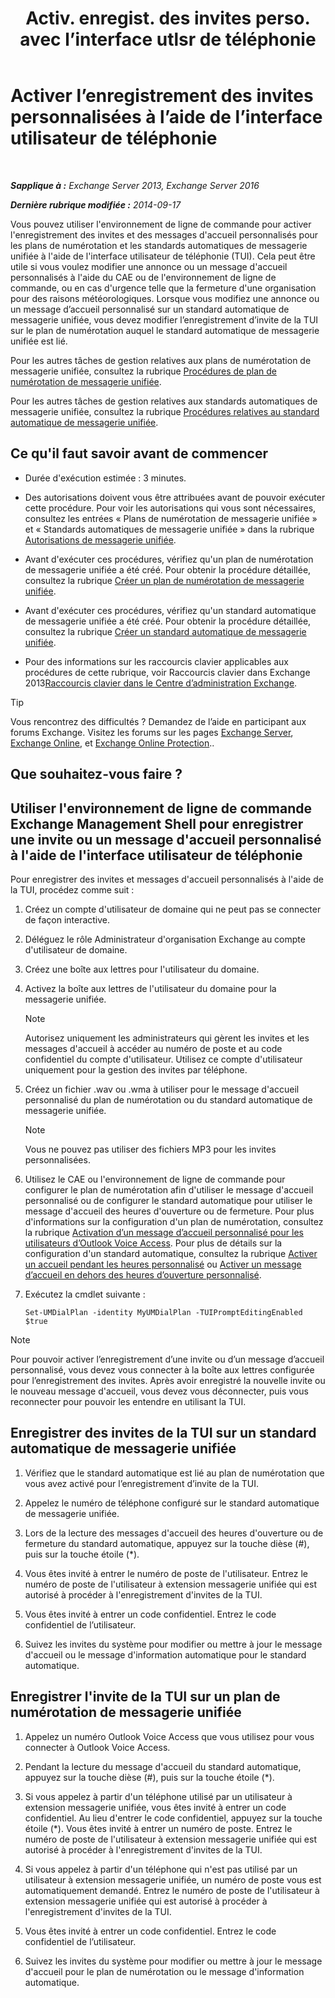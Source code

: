 ﻿---
title: 'Activ. enregist. des invites perso. avec l’interface utlsr de téléphonie'
TOCTitle: Activer l’enregistrement des invites personnalisées à l’aide de l’interface utilisateur de téléphonie
ms:assetid: f2e5c636-2be9-4d48-b5e7-37913ded62d1
ms:mtpsurl: https://technet.microsoft.com/fr-fr/library/Bb691404(v=EXCHG.150)
ms:contentKeyID: 54652775
ms.date: 05/23/2018
mtps_version: v=EXCHG.150
ms.translationtype: MT
---

# Activer l’enregistrement des invites personnalisées à l’aide de l’interface utilisateur de téléphonie

 

_**Sapplique à :** Exchange Server 2013, Exchange Server 2016_

_**Dernière rubrique modifiée :** 2014-09-17_

Vous pouvez utiliser l'environnement de ligne de commande pour activer l'enregistrement des invites et des messages d'accueil personnalisés pour les plans de numérotation et les standards automatiques de messagerie unifiée à l'aide de l'interface utilisateur de téléphonie (TUI). Cela peut être utile si vous voulez modifier une annonce ou un message d'accueil personnalisés à l'aide du CAE ou de l'environnement de ligne de commande, ou en cas d'urgence telle que la fermeture d'une organisation pour des raisons météorologiques. Lorsque vous modifiez une annonce ou un message d’accueil personnalisé sur un standard automatique de messagerie unifiée, vous devez modifier l’enregistrement d’invite de la TUI sur le plan de numérotation auquel le standard automatique de messagerie unifiée est lié.

Pour les autres tâches de gestion relatives aux plans de numérotation de messagerie unifiée, consultez la rubrique [Procédures de plan de numérotation de messagerie unifiée](um-dial-plan-procedures-exchange-2013-help.md).

Pour les autres tâches de gestion relatives aux standards automatiques de messagerie unifiée, consultez la rubrique [Procédures relatives au standard automatique de messagerie unifiée](um-auto-attendant-procedures-exchange-2013-help.md).

## Ce qu'il faut savoir avant de commencer

  - Durée d'exécution estimée : 3 minutes.

  - Des autorisations doivent vous être attribuées avant de pouvoir exécuter cette procédure. Pour voir les autorisations qui vous sont nécessaires, consultez les entrées « Plans de numérotation de messagerie unifiée » et « Standards automatiques de messagerie unifiée » dans la rubrique [Autorisations de messagerie unifiée](unified-messaging-permissions-exchange-2013-help.md).

  - Avant d'exécuter ces procédures, vérifiez qu'un plan de numérotation de messagerie unifiée a été créé. Pour obtenir la procédure détaillée, consultez la rubrique [Créer un plan de numérotation de messagerie unifiée](create-a-um-dial-plan-exchange-2013-help.md).

  - Avant d'exécuter ces procédures, vérifiez qu'un standard automatique de messagerie unifiée a été créé. Pour obtenir la procédure détaillée, consultez la rubrique [Créer un standard automatique de messagerie unifiée](create-a-um-auto-attendant-exchange-2013-help.md).

  - Pour des informations sur les raccourcis clavier applicables aux procédures de cette rubrique, voir Raccourcis clavier dans Exchange 2013[Raccourcis clavier dans le Centre d’administration Exchange](keyboard-shortcuts-in-the-exchange-admin-center-exchange-online-protection-help.md).

> [!TIP]
> Vous rencontrez des difficultés ? Demandez de l’aide en participant aux forums Exchange. Visitez les forums sur les pages <a href="https://go.microsoft.com/fwlink/p/?linkid=60612">Exchange Server</a>, <a href="https://go.microsoft.com/fwlink/p/?linkid=267542">Exchange Online</a>, et <a href="https://go.microsoft.com/fwlink/p/?linkid=285351">Exchange Online Protection</a>..


## Que souhaitez-vous faire ?

## Utiliser l'environnement de ligne de commande Exchange Management Shell pour enregistrer une invite ou un message d'accueil personnalisé à l'aide de l'interface utilisateur de téléphonie

Pour enregistrer des invites et messages d'accueil personnalisés à l'aide de la TUI, procédez comme suit :

1.  Créez un compte d'utilisateur de domaine qui ne peut pas se connecter de façon interactive.

2.  Déléguez le rôle Administrateur d'organisation Exchange au compte d'utilisateur de domaine.

3.  Créez une boîte aux lettres pour l'utilisateur du domaine.

4.  Activez la boîte aux lettres de l'utilisateur du domaine pour la messagerie unifiée.
    
    > [!NOTE]
    > Autorisez uniquement les administrateurs qui gèrent les invites et les messages d'accueil à accéder au numéro de poste et au code confidentiel du compte d'utilisateur. Utilisez ce compte d'utilisateur uniquement pour la gestion des invites par téléphone.


5.  Créez un fichier .wav ou .wma à utiliser pour le message d'accueil personnalisé du plan de numérotation ou du standard automatique de messagerie unifiée.
    
    > [!NOTE]
    > Vous ne pouvez pas utiliser des fichiers MP3 pour les invites personnalisées.


6.  Utilisez le CAE ou l'environnement de ligne de commande pour configurer le plan de numérotation afin d'utiliser le message d'accueil personnalisé ou de configurer le standard automatique pour utiliser le message d'accueil des heures d'ouverture ou de fermeture. Pour plus d'informations sur la configuration d'un plan de numérotation, consultez la rubrique [Activation d’un message d’accueil personnalisé pour les utilisateurs d’Outlook Voice Access](enable-a-customized-greeting-for-outlook-voice-access-users-exchange-2013-help.md). Pour plus de détails sur la configuration d'un standard automatique, consultez la rubrique [Activer un accueil pendant les heures personnalisé](enable-a-customized-business-hours-greeting-exchange-2013-help.md) ou [Activer un message d’accueil en dehors des heures d’ouverture personnalisé](enable-a-customized-non-business-hours-greeting-exchange-2013-help.md).

7.  Exécutez la cmdlet suivante :
    
        Set-UMDialPlan -identity MyUMDialPlan -TUIPromptEditingEnabled $true

> [!NOTE]
> Pour pouvoir activer l’enregistrement d’une invite ou d’un message d’accueil personnalisé, vous devez vous connecter à la boîte aux lettres configurée pour l’enregistrement des invites. Après avoir enregistré la nouvelle invite ou le nouveau message d'accueil, vous devez vous déconnecter, puis vous reconnecter pour pouvoir les entendre en utilisant la TUI.


## Enregistrer des invites de la TUI sur un standard automatique de messagerie unifiée

1.  Vérifiez que le standard automatique est lié au plan de numérotation que vous avez activé pour l’enregistrement d’invite de la TUI.

2.  Appelez le numéro de téléphone configuré sur le standard automatique de messagerie unifiée.

3.  Lors de la lecture des messages d'accueil des heures d'ouverture ou de fermeture du standard automatique, appuyez sur la touche dièse (\#), puis sur la touche étoile (\*).

4.  Vous êtes invité à entrer le numéro de poste de l'utilisateur. Entrez le numéro de poste de l'utilisateur à extension messagerie unifiée qui est autorisé à procéder à l'enregistrement d'invites de la TUI.

5.  Vous êtes invité à entrer un code confidentiel. Entrez le code confidentiel de l’utilisateur.

6.  Suivez les invites du système pour modifier ou mettre à jour le message d'accueil ou le message d'information automatique pour le standard automatique.

## Enregistrer l'invite de la TUI sur un plan de numérotation de messagerie unifiée

1.  Appelez un numéro Outlook Voice Access que vous utilisez pour vous connecter à Outlook Voice Access.

2.  Pendant la lecture du message d'accueil du standard automatique, appuyez sur la touche dièse (\#), puis sur la touche étoile (\*).

3.  Si vous appelez à partir d'un téléphone utilisé par un utilisateur à extension messagerie unifiée, vous êtes invité à entrer un code confidentiel. Au lieu d'entrer le code confidentiel, appuyez sur la touche étoile (\*). Vous êtes invité à entrer un numéro de poste. Entrez le numéro de poste de l'utilisateur à extension messagerie unifiée qui est autorisé à procéder à l'enregistrement d'invites de la TUI.

4.  Si vous appelez à partir d'un téléphone qui n'est pas utilisé par un utilisateur à extension messagerie unifiée, un numéro de poste vous est automatiquement demandé. Entrez le numéro de poste de l'utilisateur à extension messagerie unifiée qui est autorisé à procéder à l'enregistrement d'invites de la TUI.

5.  Vous êtes invité à entrer un code confidentiel. Entrez le code confidentiel de l’utilisateur.

6.  Suivez les invites du système pour modifier ou mettre à jour le message d'accueil pour le plan de numérotation ou le message d'information automatique.

